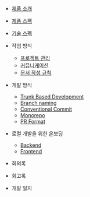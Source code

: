 <!-- docs/_sidebar.md -->

- [제품 소개](/README.md)

- [제품 스펙](/product.md)

- [기술 스펙](/technology.md)

- 작업 방식

  - [프로젝트 관리](/culture/work/project-management.md)
  - [커뮤니케이션](/culture/work/communication.md)
  - [문서 작성 규칙](/culture/work/documentation.md)

- 개발 방식

  - [Trunk Based Development](/culture/development/trunk-based-development.md)
  - [Branch naming](/culture/development/branch-naming.md)
  - [Conventional Commit](/culture/development/conventional-commit.md)
  - [Monorepo](/culture/development/monorepo.md)
  - [PR Format](/culture/development/pr-format.md)

- 로컬 개발을 위한 온보딩

  - [Backend](/onboarding/backend.md)
  - [Frontend](/onboarding/frontend.md)

- 회의록

- 회고록

- 개발 일지
